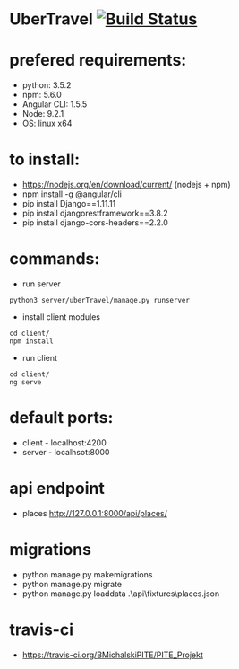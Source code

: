 # UberTravel [![Build Status](https://travis-ci.org/BMichalskiPITE/PITE_Projekt.svg?branch=master)](https://travis-ci.org/BMichalskiPITE/PITE_Projekt)

# prefered requirements:
 - python: 3.5.2
 - npm: 5.6.0
 - Angular CLI: 1.5.5
 - Node: 9.2.1
 - OS: linux x64

# to install:
- https://nodejs.org/en/download/current/ (nodejs + npm)
- npm install -g @angular/cli
- pip install Django==1.11.11
- pip install djangorestframework==3.8.2
- pip install django-cors-headers==2.2.0

# commands:
 - run server
```
python3 server/uberTravel/manage.py runserver
```
 - install client modules
```
cd client/
npm install
```
 - run client
```
cd client/
ng serve
```

# default ports:
 - client - localhost:4200
 - server - localhsot:8000

# api endpoint
 - places http://127.0.0.1:8000/api/places/ 

# migrations 
 - python manage.py makemigrations
 - python manage.py migrate
 - python manage.py loaddata .\api\fixtures\places.json
 
 # travis-ci
 - https://travis-ci.org/BMichalskiPITE/PITE_Projekt
